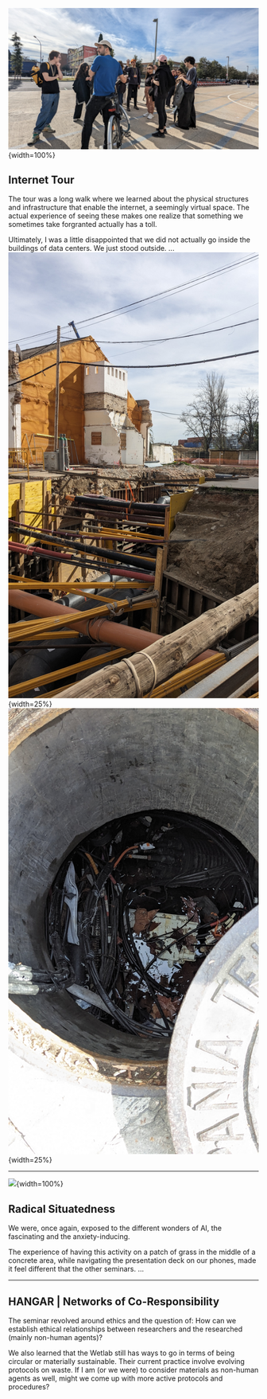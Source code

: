 ![](../../images/Internet-Tour/internet-tour-03.jpg){width=100%}
## Internet Tour
The tour was a long walk where we learned about the physical structures and infrastructure that enable the internet, a seemingly virtual space. The actual experience of seeing these makes one realize that something we sometimes take forgranted actually has a toll. 

Ultimately, I was a little disappointed that we did not actually go inside the buildings of data centers. We just stood outside. ...  
![](../../images/Internet-Tour/internet-tour-01.jpg){width=25%}
![](../../images/Internet-Tour/internet-tour-02.jpg){width=25%}
___

![](../../images/Radical-Situatedness/radical-situatedness.gif){width=100%}
## Radical Situatedness
We were, once again, exposed to the different wonders of AI, the fascinating and the anxiety-inducing. 

The experience of having this activity on a patch of grass in the middle of a concrete area, while navigating the presentation deck on our phones, made it feel different that the other seminars.  ...

___

## HANGAR | Networks of Co-Responsibility
The seminar revolved around ethics and the question of: How can we establish ethical relationships between researchers and the researched (mainly non-human agents)? 

We also learned that the Wetlab still has ways to go in terms of being circular or materially sustainable. Their current practice involve evolving protocols on waste. If I am (or we were) to consider materials as non-human agents as well, might we come up with more active protocols and procedures?

